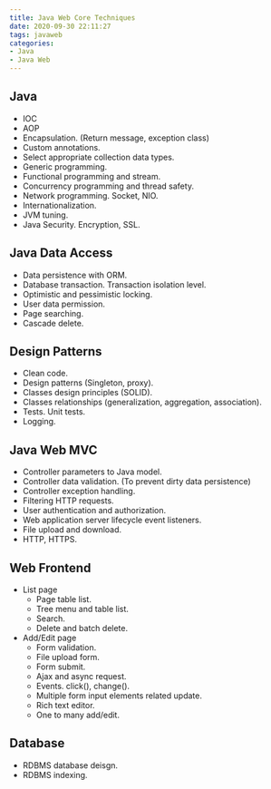 ```yaml
---
title: Java Web Core Techniques
date: 2020-09-30 22:11:27
tags: javaweb
categories:
- Java
- Java Web
---
```


## Java

- IOC
- AOP
- Encapsulation. (Return message, exception class)
- Custom annotations.
- Select appropriate collection data types.
- Generic programming.
- Functional programming and stream.
- Concurrency programming and thread safety.
- Network programming. Socket, NIO.
- Internationalization.
- JVM tuning.
- Java Security. Encryption, SSL.



##  Java Data Access

- Data persistence with ORM.
- Database transaction. Transaction isolation level. 
- Optimistic and pessimistic locking.
- User data permission.
- Page searching.
- Cascade delete.



## Design Patterns

- Clean code.
- Design patterns (Singleton, proxy).
- Classes design principles (SOLID).
- Classes relationships (generalization, aggregation, association).
- Tests. Unit tests.
- Logging.



## Java Web MVC

- Controller parameters to Java model.
- Controller data validation. (To prevent dirty data persistence)
- Controller exception handling.
- Filtering HTTP requests.
- User authentication and authorization.
- Web application server lifecycle event listeners.
- File upload and download.
- HTTP, HTTPS.



## Web Frontend

- List page
  - Page table list.
  - Tree menu and table list.
  - Search.
  - Delete and batch delete.
- Add/Edit page
  - Form validation.
  - File upload form.
  - Form submit.
  - Ajax and async request.
  - Events. click(), change().
  - Multiple form input elements related update.
  - Rich text editor.
  - One to many add/edit.



## Database

- RDBMS database deisgn.
- RDBMS indexing.
